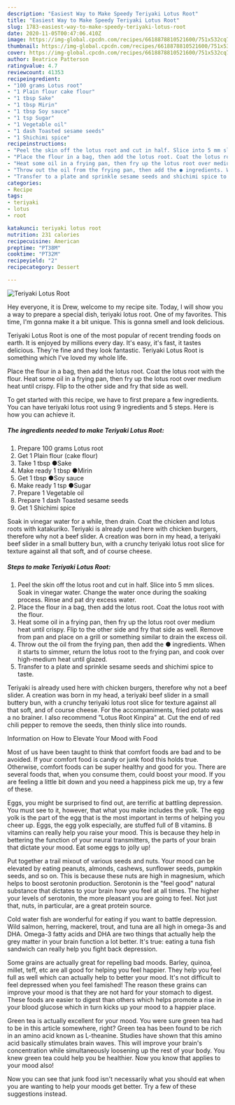 ```yaml
---
description: "Easiest Way to Make Speedy Teriyaki Lotus Root"
title: "Easiest Way to Make Speedy Teriyaki Lotus Root"
slug: 1783-easiest-way-to-make-speedy-teriyaki-lotus-root
date: 2020-11-05T00:47:06.410Z
image: https://img-global.cpcdn.com/recipes/6618878810521600/751x532cq70/teriyaki-lotus-root-recipe-main-photo.jpg
thumbnail: https://img-global.cpcdn.com/recipes/6618878810521600/751x532cq70/teriyaki-lotus-root-recipe-main-photo.jpg
cover: https://img-global.cpcdn.com/recipes/6618878810521600/751x532cq70/teriyaki-lotus-root-recipe-main-photo.jpg
author: Beatrice Patterson
ratingvalue: 4.7
reviewcount: 41353
recipeingredient:
- "100 grams Lotus root"
- "1 Plain flour cake flour"
- "1 tbsp Sake"
- "1 tbsp Mirin"
- "1 tbsp Soy sauce"
- "1 tsp Sugar"
- "1 Vegetable oil"
- "1 dash Toasted sesame seeds"
- "1 Shichimi spice"
recipeinstructions:
- "Peel the skin off the lotus root and cut in half. Slice into 5 mm slices. Soak in vinegar water. Change the water once during the soaking process. Rinse and pat dry excess water."
- "Place the flour in a bag, then add the lotus root. Coat the lotus root with the flour."
- "Heat some oil in a frying pan, then fry up the lotus root over medium heat until crispy. Flip to the other side and fry that side as well. Remove from pan and place on a grill or something similar to drain the excess oil."
- "Throw out the oil from the frying pan, then add the ● ingredients. When it starts to simmer, return the lotus root to the frying pan, and cook over high-medium heat until glazed."
- "Transfer to a plate and sprinkle sesame seeds and shichimi spice to taste."
categories:
- Recipe
tags:
- teriyaki
- lotus
- root

katakunci: teriyaki lotus root 
nutrition: 231 calories
recipecuisine: American
preptime: "PT38M"
cooktime: "PT32M"
recipeyield: "2"
recipecategory: Dessert

---
```



![Teriyaki Lotus Root](https://img-global.cpcdn.com/recipes/6618878810521600/751x532cq70/teriyaki-lotus-root-recipe-main-photo.jpg)

Hey everyone, it is Drew, welcome to my recipe site. Today, I will show you a way to prepare a special dish, teriyaki lotus root. One of my favorites. This time, I'm gonna make it a bit unique. This is gonna smell and look delicious.

Teriyaki Lotus Root is one of the most popular of recent trending foods on earth. It is enjoyed by millions every day. It's easy, it's fast, it tastes delicious. They're fine and they look fantastic. Teriyaki Lotus Root is something which I've loved my whole life.

Place the flour in a bag, then add the lotus root. Coat the lotus root with the flour. Heat some oil in a frying pan, then fry up the lotus root over medium heat until crispy. Flip to the other side and fry that side as well.


To get started with this recipe, we have to first prepare a few ingredients. You can have teriyaki lotus root using 9 ingredients and 5 steps. Here is how you can achieve it.

<!--inarticleads1-->

##### The ingredients needed to make Teriyaki Lotus Root:

1. Prepare 100 grams Lotus root
1. Get 1 Plain flour (cake flour)
1. Take 1 tbsp ●Sake
1. Make ready 1 tbsp ●Mirin
1. Get 1 tbsp ●Soy sauce
1. Make ready 1 tsp ●Sugar
1. Prepare 1 Vegetable oil
1. Prepare 1 dash Toasted sesame seeds
1. Get 1 Shichimi spice


Soak in vinegar water for a while, then drain. Coat the chicken and lotus roots with katakuriko. Teriyaki is already used here with chicken burgers, therefore why not a beef slider. A creation was born in my head, a teriyaki beef slider in a small buttery bun, with a crunchy teriyaki lotus root slice for texture against all that soft, and of course cheese. 

<!--inarticleads2-->

##### Steps to make Teriyaki Lotus Root:

1. Peel the skin off the lotus root and cut in half. Slice into 5 mm slices. Soak in vinegar water. Change the water once during the soaking process. Rinse and pat dry excess water.
1. Place the flour in a bag, then add the lotus root. Coat the lotus root with the flour.
1. Heat some oil in a frying pan, then fry up the lotus root over medium heat until crispy. Flip to the other side and fry that side as well. Remove from pan and place on a grill or something similar to drain the excess oil.
1. Throw out the oil from the frying pan, then add the ● ingredients. When it starts to simmer, return the lotus root to the frying pan, and cook over high-medium heat until glazed.
1. Transfer to a plate and sprinkle sesame seeds and shichimi spice to taste.


Teriyaki is already used here with chicken burgers, therefore why not a beef slider. A creation was born in my head, a teriyaki beef slider in a small buttery bun, with a crunchy teriyaki lotus root slice for texture against all that soft, and of course cheese. For the accompaniments, fried potato was a no brainer. I also recommend &#34;Lotus Root Kinpira&#34; at. Cut the end of red chili pepper to remove the seeds, then thinly slice into rounds. 

Information on How to Elevate Your Mood with Food


Most of us have been taught to think that comfort foods are bad and to be avoided. If your comfort food is candy or junk food this holds true. Otherwise, comfort foods can be super healthy and good for you. There are several foods that, when you consume them, could boost your mood. If you are feeling a little bit down and you need a happiness pick me up, try a few of these.

Eggs, you might be surprised to find out, are terrific at battling depression. You must see to it, however, that what you make includes the yolk. The egg yolk is the part of the egg that is the most important in terms of helping you cheer up. Eggs, the egg yolk especially, are stuffed full of B vitamins. B vitamins can really help you raise your mood. This is because they help in bettering the function of your neural transmitters, the parts of your brain that dictate your mood. Eat some eggs to jolly up!

Put together a trail mixout of various seeds and nuts. Your mood can be elevated by eating peanuts, almonds, cashews, sunflower seeds, pumpkin seeds, and so on. This is because these nuts are high in magnesium, which helps to boost serotonin production. Serotonin is the "feel good" natural substance that dictates to your brain how you feel at all times. The higher your levels of serotonin, the more pleasant you are going to feel. Not just that, nuts, in particular, are a great protein source.

Cold water fish are wonderful for eating if you want to battle depression. Wild salmon, herring, mackerel, trout, and tuna are all high in omega-3s and DHA. Omega-3 fatty acids and DHA are two things that actually help the grey matter in your brain function a lot better. It's true: eating a tuna fish sandwich can really help you fight back depression. 

Some grains are actually great for repelling bad moods. Barley, quinoa, millet, teff, etc are all good for helping you feel happier. They help you feel full as well which can actually help to better your mood. It's not difficult to feel depressed when you feel famished! The reason these grains can improve your mood is that they are not hard for your stomach to digest. These foods are easier to digest than others which helps promote a rise in your blood glucose which in turn kicks up your mood to a happier place.

Green tea is actually excellent for your mood. You were sure green tea had to be in this article somewhere, right? Green tea has been found to be rich in an amino acid known as L-theanine. Studies have shown that this amino acid basically stimulates brain waves. This will improve your brain's concentration while simultaneously loosening up the rest of your body. You knew green tea could help you be healthier. Now you know that applies to your mood also!

Now you can see that junk food isn't necessarily what you should eat when you are wanting to help your moods get better. Try  a few  of  these  suggestions  instead.

